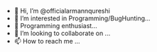 - 👋 Hi, I’m @officialarmannqureshi
- 👀 I’m interested in Programming/BugHunting...
- 🌱 Programming enthusiast...
- 💞️ I’m looking to collaborate on ...
- 📫 How to reach me ...

<!---
officialarmannqureshi/officialarmannqureshi is a ✨ special ✨ repository because its `README.md` (this file) appears on your GitHub profile.
You can click the Preview link to take a look at your changes.
--->
